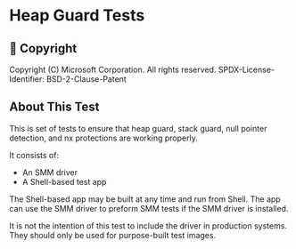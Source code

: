 # Heap Guard Tests

## &#x1F539; Copyright
Copyright (C) Microsoft Corporation. All rights reserved.
SPDX-License-Identifier: BSD-2-Clause-Patent

## About This Test

This is set of tests to ensure that heap guard, stack guard, null pointer detection, and nx protections are working properly.

It consists of:

- An SMM driver
- A Shell-based test app

The Shell-based app may be built at any time and run from Shell. The app can use the SMM driver to preform SMM tests if the SMM driver is installed.

It is not the intention of this test to include the driver in production systems. They should only be used for purpose-built test images.